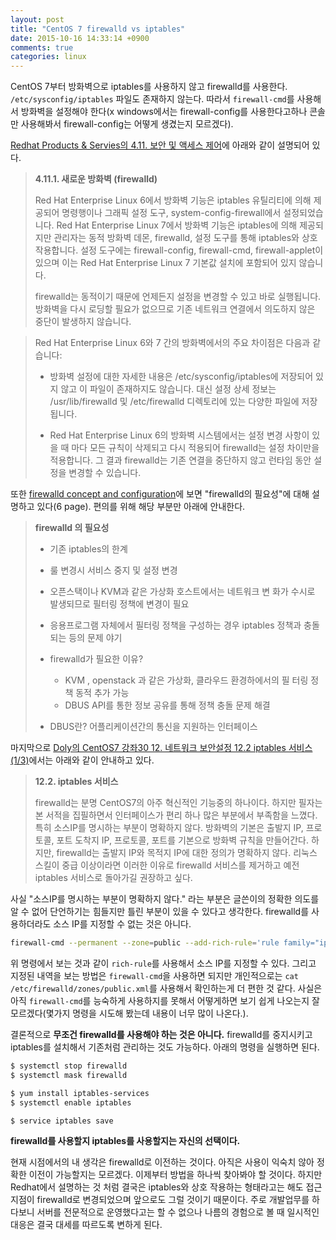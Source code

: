 ```yaml
---
layout: post
title: "CentOS 7 firewalld vs iptables"
date: 2015-10-16 14:33:14 +0900
comments: true
categories: linux
---
```

CentOS 7부터 방화벽으로 iptables를 사용하지 않고 firewalld를 사용한다. `/etc/sysconfig/iptables` 파일도 존재하지 않는다. 따라서 `firewall-cmd`를 사용해서 방화벽을 설정해야 한다(x windows에서는 firewall-config를 사용한다고하나 콘솔만 사용해봐서 firewall-config는 어떻게 생겼는지 모르겠다).

[Redhat Products & Servies의 4.11. 보안 및 액세스 제어](https://access.redhat.com/documentation/ko-KR/Red_Hat_Enterprise_Linux/7/html/Migration_Planning_Guide/ch04s11.html#idp7905344)에 아래와 같이 설명되어 있다.

> **4.11.1. 새로운 방화벽 (firewalld)**
>
> Red Hat Enterprise Linux 6에서 방화벽 기능은 iptables 유틸리티에 의해 제공되어 명령행이나 그래픽 설정 도구, system-config-firewall에서 설정되었습니다. Red Hat Enterprise Linux 7에서 방화벽 기능은 iptables에 의해 제공되지만 관리자는 동적 방화벽 데몬, firewalld, 설정 도구를 통해 iptables와 상호 작용합니다. 설정 도구에는 firewall-config, firewall-cmd, firewall-applet이 있으며 이는 Red Hat Enterprise Linux 7 기본값 설치에 포함되어 있지 않습니다.
>
> firewalld는 동적이기 때문에 언제든지 설정을 변경할 수 있고 바로 실행됩니다. 방화벽을 다시 로딩할 필요가 없으므로 기존 네트워크 연결에서 의도하지 않은 중단이 발생하지 않습니다.

> Red Hat Enterprise Linux 6와 7 간의 방화벽에서의 주요 차이점은 다음과 같습니다:
>
> * 방화벽 설정에 대한 자세한 내용은 /etc/sysconfig/iptables에 저장되어 있지 않고 이 파일이 존재하지도 않습니다. 대신 설정 상세 정보는 /usr/lib/firewalld 및 /etc/firewalld 디렉토리에 있는 다양한 파일에 저장됩니다.
>
> * Red Hat Enterprise Linux 6의 방화벽 시스템에서는 설정 변경 사항이 있을 때 마다 모든 규칙이 삭제되고 다시 적용되어 firewalld는 설정 차이만을 적용합니다. 그 결과 firewalld는 기존 연결을 중단하지 않고 런타임 동안 설정을 변경할 수 있습니다.

또한 [firewalld concept and configuration](http://www.slideshare.net/sukkim737/oracle-enterprise-linux-new-featurefirewalld)에 보면 "firewalld의 필요성"에 대해 설명하고 있다(6 page). 편의를 위해 해당 부분만 아래에 안내한다.

> **firewalld 의 필요성**
>
> * 기존 iptables의 한계
>  * 룰 변경시 서비스 중지 및 설정 변경
>  * 오픈스택이나 KVM과 같은 가상화 호스트에서는 네트워크 변 화가 수시로 발생되므로 필터링 정책에 변경이 필요
>  * 응용프로그램 자체에서 필터링 정책을 구성하는 경우 iptables 정책과 충돌되는 등의 문제 야기
> * firewalld가 필요한 이유?
>   * KVM , openstack 과 같은 가상화, 클라우드 환경하에서의 필 터링 정책 동적 추가 가능
>   * DBUS API를 통한 정보 공유를 통해 정책 충돌 문제 해결
>
> * DBUS란? 어플리케이션간의 통신을 지원하는 인터페이스

마지막으로 [Doly의 CentOS7 강좌30 12. 네트워크 보안설정 12.2 iptables 서비스 (1/3)](https://www.linux.co.kr/home2/board/subbs/board.php?bo_table=lecture&wr_id=1860&sca=&page=0)에서는 아래와 같이 안내하고 있다.

> **12.2. iptables 서비스**
>
> firewalld는 분명 CentOS7의 아주 혁신적인 기능중의 하나이다. 하지만 필자는 본 서적을 집필하면서 인터페이스가 편리 하나 많은 부분에서 부족함을 느꼈다. 특히 소스IP를 명시하는 부분이 명확하지 않다. 방화벽의 기본은 출발지 IP, 프로토콜, 포트 도착지 IP, 프로토콜, 포트를 기본으로 방화벽 규칙을 만들어간다. 하지만, firewalld는 출발지 IP와 목적지 IP에 대한 정의가 명확하지 않다. 리눅스 스킬이 중급 이상이라면 이러한 이유로 firewalld 서비스를 제거하고 예전 iptables 서비스로 돌아가길 권장하고 싶다.

사실 "소스IP를 명시하는 부분이 명확하지 않다." 라는 부분은 글쓴이의 정확한 의도를 알 수 없어 단언하기는 힘들지만 틀린 부분이 있을 수 있다고 생각한다. firewalld를 사용하더라도 소스 IP를 지정할 수 없는 것은 아니다.

```bash
firewall-cmd --permanent --zone=public --add-rich-rule='rule family="ipv4" source address="1.2.3.4/32" port protocol="tcp" port="80" accept'
```

위 명령에서 보는 것과 같이 `rich-rule`를 사용해서 소스 IP를 지정할 수 있다. 그리고 지정된 내역을 보는 방법은 `firewall-cmd`을 사용하면 되지만 개인적으로는 `cat /etc/firewalld/zones/public.xml`를 사용해서 확인하는게 더 편한 것 같다. 사실은 아직 `firewall-cmd`를 능숙하게 사용하지를 못해서 어떻게하면 보기 쉽게 나오는지 잘 모르겠다(몇가지 명령을 시도해 봤는데 내용이 너무 많이 나온다.).

결론적으로 **무조건 firewalld를 사용해야 하는 것은 아니다.** firewalld를 중지시키고 iptables를 설치해서 기존처럼 관리하는 것도 가능하다. 아래의 명령을 실행하면 된다.


```bash
$ systemctl stop firewalld
$ systemctl mask firewalld

$ yum install iptables-services
$ systemctl enable iptables

$ service iptables save
```

**firewalld를 사용할지 iptables를 사용할지는 자신의 선택이다.**

현재 시점에서의 내 생각은 firewalld로 이전하는 것이다. 아직은 사용이 익숙치 않아 정확한 이전이 가능할지는 모르겠다. 이제부터 방법을 하나씩 찾아봐야 할 것이다. 하지만 Redhat에서 설명하는 것 처럼 결국은 iptables와 상호 작용하는 형태라고는 해도 접근 지점이 firewalld로 변경되었으며 앞으로도 그럴 것이기 때문이다. 주로 개발업무를 하다보니 서버를 전문적으로 운영했다고는 할 수 없으나 나름의 경험으로 볼 때 일시적인 대응은 결국 대세를 따르도록 변하게 된다.
